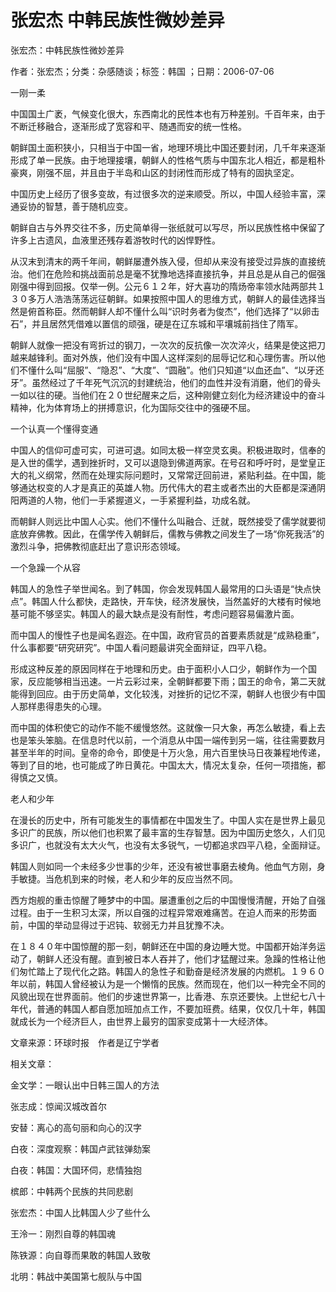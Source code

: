 # 张宏杰  中韩民族性微妙差异    
    
张宏杰：中韩民族性微妙差异    
作者：张宏杰；分类：杂感随谈；标签：韩国 ；日期：2006-07-06    
一刚一柔    
中国国土广袤，气候变化很大，东西南北的民性本也有万种差别。千百年来，由于不断迁移融合，逐渐形成了宽容和平、随遇而安的统一性格。    
朝鲜国土面积狭小，只相当于中国一省，地理环境比中国还要封闭，几千年来逐渐形成了单一民族。由于地理接壤，朝鲜人的性格气质与中国东北人相近，都是粗朴豪爽，刚强不屈，并且由于半岛和山区的封闭性而形成了特有的固执坚定。    
中国历史上经历了很多变故，有过很多次的逆来顺受。所以，中国人经验丰富，深通妥协的智慧，善于随机应变。    
朝鲜自古与外界交往不多，历史简单得一张纸就可以写尽，所以民族性格中保留了许多上古遗风，血液里还残存着游牧时代的凶悍野性。    
从汉末到清末的两千年间，朝鲜屡遭外族入侵，但却从来没有接受过异族的直接统治。他们在危险和挑战面前总是毫不犹豫地选择直接抗争，并且总是从自己的倔强刚强中得到回报。仅举一例。公元６１２年，好大喜功的隋炀帝率领水陆两部共１３０多万人浩浩荡荡远征朝鲜。如果按照中国人的思维方式，朝鲜人的最佳选择当然是俯首称臣。然而朝鲜人却不懂什么叫“识时务者为俊杰”，他们选择了“以卵击石”，并且居然凭借难以置信的顽强，硬是在辽东城和平壤城前挡住了隋军。    
朝鲜人就像一把没有弯折过的钢刀，一次次的反抗像一次次淬火，结果是使这把刀越来越锋利。面对外族，他们没有中国人这样深刻的屈辱记忆和心理伤害。所以他们不懂什么叫“屈服”、“隐忍”、“大度”、“圆融”。他们只知道“以血还血”、“以牙还牙”。虽然经过了千年死气沉沉的封建统治，他们的血性并没有消磨，他们的骨头一如以往的硬。当他们在２０世纪醒来之后，这种刚健立刻化为经济建设中的奋斗精神，化为体育场上的拼搏意识，化为国际交往中的强硬不屈。    
一个认真一个懂得变通    
中国人的信仰可虚可实，可进可退。如同太极一样空灵玄奥。积极进取时，信奉的是入世的儒学，遇到挫折时，又可以退隐到佛道两家。在号召和呼吁时，是堂皇正大的礼义纲常，然而在处理实际问题时，又常常迂回前进，紧贴利益。在中国，能够通达权变的人才是真正的英雄人物。历代伟大的君主或者杰出的大臣都是深通阴阳两道的人物，他们一手紧握道义，一手紧握利益，功成名就。    
而朝鲜人则远比中国人心实。他们不懂什么叫融合、迁就，既然接受了儒学就要彻底放弃佛教。因此，在儒学传入朝鲜后，儒教与佛教之间发生了一场“你死我活”的激烈斗争，把佛教彻底赶出了意识形态领域。    
一个急躁一个从容    
韩国人的急性子举世闻名。到了韩国，你会发现韩国人最常用的口头语是“快点快点”。韩国人什么都快，走路快，开车快，经济发展快，当然盖好的大楼有时候地基可能不够坚实。韩国人的最大缺点是没有耐性，考虑问题容易偏激片面。    
而中国人的慢性子也是闻名遐迩。在中国，政府官员的首要素质就是“成熟稳重”，什么事都要“研究研究”。中国人看问题最讲究全面辩证，四平八稳。    
形成这种反差的原因同样在于地理和历史。由于面积小人口少，朝鲜作为一个国家，反应能够相当迅速。一片云彩过来，全朝鲜都要下雨；国王的命令，第二天就能得到回应。由于历史简单，文化较浅，对挫折的记忆不深，朝鲜人也很少有中国人那样患得患失的心理。    
而中国的体积使它的动作不能不缓慢悠然。这就像一只大象，再怎么敏捷，看上去也是笨头笨脑。在信息时代以前，一个消息从中国一端传到另一端，往往需要数月甚至半年的时间。皇帝的命令，即使是十万火急，用六百里快马日夜兼程地传递，等到了目的地，也可能成了昨日黄花。中国太大，情况太复杂，任何一项措施，都得慎之又慎。    
老人和少年    
在漫长的历史中，所有可能发生的事情都在中国发生了。中国人实在是世界上最见多识广的民族，所以他们也积累了最丰富的生存智慧。因为中国历史悠久，人们见多识广，也就没有太大火气，也没有太多锐气，一切都追求四平八稳，全面辩证。    
韩国人则如同一个未经多少世事的少年，还没有被世事磨去棱角。他血气方刚，身手敏捷。当危机到来的时候，老人和少年的反应当然不同。    
西方炮舰的重击惊醒了睡梦中的中国。屡遭重创之后的中国慢慢清醒，开始了自强过程。由于一生积习太深，所以自强的过程异常艰难痛苦。在迫人而来的形势面前，中国的举动显得过于迟钝、软弱无力并且犹豫不决。    
在１８４０年中国惊醒的那一刻，朝鲜还在中国的身边睡大觉。中国都开始洋务运动了，朝鲜人还没有醒。直到被日本人吞并了，他们才猛醒过来。急躁的性格让他们匆忙踏上了现代化之路。韩国人的急性子和勤奋是经济发展的内燃机。１９６０年以前，韩国人曾经被认为是一个懒惰的民族。然而现在，他们以一种完全不同的风貌出现在世界面前。他们的步速世界第一，比香港、东京还要快。上世纪七八十年代，普通的韩国人都自愿加班加点工作，不要加班费。结果，仅仅几十年，韩国就成长为一个经济巨人，由世界上最穷的国家变成第十一大经济体。    
文章来源：环球时报　作者是辽宁学者    
    
相关文章：    
金文学：一眼认出中日韩三国人的方法    
张志成：惊闻汉城改首尔    
安替：离心的高句丽和向心的汉字    
白夜：深度观察：韩国卢武铉弹劾案    
白夜：韩国：大国环伺，悲情独抱    
槟郎：中韩两个民族的共同悲剧    
张宏杰：中国人比韩国人少了些什么    
王泠一：刚烈自尊的韩国魂    
陈铁源：向自尊而果敢的韩国人致敬    
北明：韩战中美国第七舰队与中国